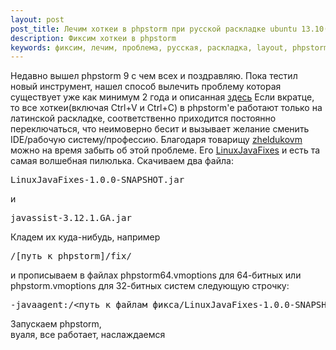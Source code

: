 ```yaml
---
layout: post
post_title: Лечим хоткеи в phpstorm при русской раскладке ubuntu 13.10(14.04, 14.10, 15.04)
description: Фиксим хоткеи в phpstorm
keywords: фиксим, лечим, проблема, русская, раскладка, layout, phpstorm, горячие, клавиши, хоткейс, hotkeys, ubuntu, fix, proskurnov, aproskurnov
---
```

Недавно вышел phpstorm 9 с чем всех и поздравляю. Пока тестил новый инструмент, нашел способ вылечить проблему которая существует уже как минимум 2 года и описанная <a href="https://bugs.launchpad.net/unity/+bug/1226962">здесь</a> Если вкратце, то все хоткеи(включая Ctrl+V и Ctrl+C) в phpstorm'е работают только на латинской раскладке, соответственно приходится постоянно переключаться, что неимоверно бесит и вызывает желание сменить IDE/рабочую систему/профессию.
Благодаря товарищу <a href="https://github.com/zheludkovm">zheldukovm</a> можно на время забыть об этой проблеме. Его <a href="https://github.com/zheludkovm/LinuxJavaFixes">LinuxJavaFixes</a> и есть та самая волшебная пилюлька.
Скачиваем два файла:

<pre class="prettyprint">LinuxJavaFixes-1.0.0-SNAPSHOT.jar</pre>
и
<pre class="prettyprint">javassist-3.12.1.GA.jar</pre>

Кладем их куда-нибудь, например 

<pre class="prettyprint">/[путь_к_phpstorm]/fix/</pre>

и прописываем в файлах phpstorm64.vmoptions для 64-битных или phpstorm.vmoptions для 32-битных систем следующую строчку:

<pre class="prettyprint">-javaagent:/<путь_к_файлам_фикса/LinuxJavaFixes-1.0.0-SNAPSHOT.jar</pre>
Запускаем phpstorm,<br>
вуаля, все работает, наслаждаемся
